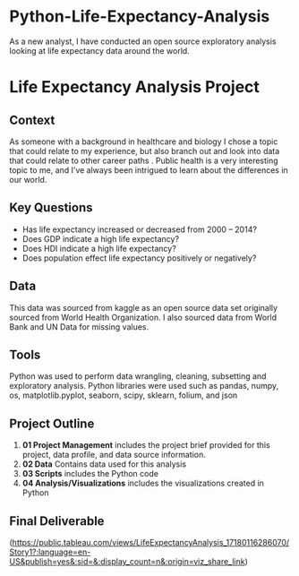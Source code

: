 # Python-Life-Expectancy-Analysis
As a new analyst, I have conducted an open source exploratory analysis looking at life expectancy data around the world. 

# Life Expectancy Analysis Project

## Context

As someone with a background in healthcare and biology I chose a topic that could relate to my experience, but also branch out and look into data that could relate to other career paths . Public health is a very interesting topic to me, and I’ve always been intrigued to learn about the differences in our world.

## Key Questions

- Has life expectancy increased or decreased from 2000 – 2014?
- Does GDP indicate a high life expectancy?
- Does HDI indicate a high life expectancy?
- Does population effect life expectancy positively or negatively?

## Data

This data was sourced from kaggle as an open source data set originally sourced from World Health Organization.
I also sourced data from World Bank and UN Data for missing values. 

## Tools

Python was used to perform data wrangling, cleaning, subsetting and exploratory analysis. 
Python libraries were used such as pandas, numpy, os, matplotlib.pyplot, seaborn, scipy, sklearn, folium, and json

## Project Outline

1. **01 Project Management** includes the project brief provided for this project, data profile, and data source information.
2. **02 Data** Contains data used for this analysis
3. **03 Scripts** includes the Python code
4. **04 Analysis/Visualizations** includes the visualizations created in Python

## Final Deliverable

(https://public.tableau.com/views/LifeExpectancyAnalysis_17180116286070/Story1?:language=en-US&publish=yes&:sid=&:display_count=n&:origin=viz_share_link)

